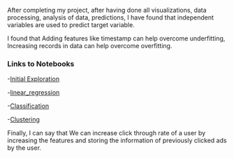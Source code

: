 After completing my project, after having done all visualizations, data processing, analysis of data, predictions, I have found that independent variables are used to predict target variable. 

I found that Adding features like timestamp can help overcome underfitting, Increasing records in data can help overcome overfitting. 


### Links to Notebooks

-[Initial Exploration](initial_exploration-2.ipynb)

-[linear_regression](linear_regression-2.ipynb)

-[Classification](classification-2.ipynb)

-[Clustering](clustering-2.ipynb)

Finally, I can say that We can increase click through rate of a user by increasing the features and storing the information of previously clicked ads by the user.
